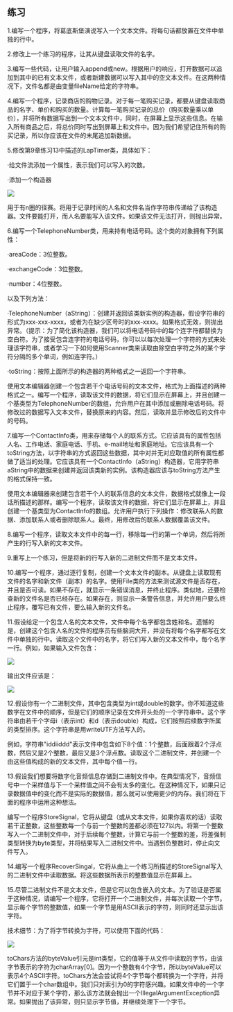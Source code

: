    

## 练习

1.编写一个程序，将葛底斯堡演说写入一个文本文件。将每句话都放置在文件中单独的行中。

2.修改上一个练习的程序，让其从键盘读取文件的名字。

3.编写一些代码，让用户输入append或new。根据用户的响应，打开数据可以追加到其中的已有文本文件，或者新建数据可以写入其中的空文本文件。在这两种情况下，文件名都是由变量fileName给定的字符串。

4.编写一个程序，记录商店的购物记录。对于每一笔购买记录，都要从键盘读取商品的名字、单价和购买的数量。计算每一笔购买记录的总价（购买数量乘以单价），并将所有数据写出到一个文本文件中，同时，在屏幕上显示这些信息。在输入所有商品之后，将总价同时写出到屏幕上和文件中。因为我们希望记住所有的购买记录，所以你应该在文件的末尾追加新数据。

5.修改第9章练习13中描述的LapTimer类，具体如下：

·给文件流添加一个属性，表示我们可以写入的次数。

·添加一个构造器

![](../Images/image11188.gif)

用于有n圈的径赛。将用于记录时间的人名和文件名当作字符串传递给了该构造器。文件要能打开，而人名要能写入该文件。如果该文件无法打开，则抛出异常。

6.编写一个TelephoneNumber类，用来持有电话号码。这个类的对象拥有下列属性：

·areaCode：3位整数。

·exchangeCode：3位整数。

·number：4位整数。

以及下列方法：

·TelephoneNumber（aString）：创建并返回该类新实例的构造器，假设字符串的形式为xxx-xxx-xxxx，或者为在缺少区号时的xxx-xxxx。如果格式无效，则抛出异常。（提示：为了简化该构造器，我们可以将电话号码中的每个连字符都替换为空白符。为了接受包含连字符的电话号码，你可以以每次处理一个字符的方式来处理该字符串，或者学习一下如何使用Scanner类来读取由除空白字符之外的某个字符分隔的多个单词，例如连字符。）

·toString：按照上面所示的构造器的两种格式之一返回一个字符串。

使用文本编辑器创建一个包含若干个电话号码的文本文件，格式为上面描述的两种格式之一。编写一个程序，读取该文件的数据，将它们显示在屏幕上，并且创建一个基类型为TelephoneNumber的数组，允许用户在其中添加或删除电话号码。将修改过的数据写入文本文件，替换原来的内容。然后，读取并显示修改后的文件中的号码。

7.编写一个ContactInfo类，用来存储每个人的联系方式。它应该具有的属性包括人名、工作电话、家庭电话、手机、e-mail地址和家庭地址。它应该具有一个toString方法，以字符串的方式返回这些数据，其中对并无对应取值的所有属性都做了适当的处理。它应该具有一个ContactInfo（aString）构造器，它用字符串aString中的数据来创建并返回该类新的实例。该构造器应该与toString方法产生的格式保持一致。

使用文本编辑器来创建包含若干个人的联系信息的文本文件，数据格式就像上一段话所描述的那样。编写一个程序，读取该文件的数据，将它们显示在屏幕上，并且创建一个基类型为ContactInfo的数组。允许用户执行下列操作：修改联系人的数据、添加联系人或者删除联系人。最终，用修改后的联系人数据覆盖该文件。

8.编写一个程序，读取文本文件中的每一行，移除每一行的第一个单词，然后将所产生的行写入新的文本文件。

9.重写上一个练习，但是将新的行写入新的二进制文件而不是文本文件。

10.编写一个程序，通过逐行复制，创建一个文本文件的副本。从键盘上读取现有文件的名字和新文件（副本）的名字。使用File类的方法来测试源文件是否存在，并且是否可读。如果不存在，就显示一条错误消息，并终止程序。类似地，还要检查新的文件名是否已经存在。如果存在，则显示一条警告信息，并允许用户要么终止程序，覆写已有文件，要么输入新的文件名。

11.假设给定一个包含人名的文本文件，文件中每个名字都包含姓和名。遗憾的是，创建这个包含人名的文件的程序员有些脑洞大开，并没有将每个名字都写在文件中单独的行中。读取这个文件中的名字，将它们写入新的文本文件中，每个名字一行。例如，如果输入文件包含：

![](../Images/image11189.gif)

输出文件应该是：

![](../Images/image11190.gif)

12.假设你有一个二进制文件，其中包含类型为int或double的数字。你不知道这些数字在文件中的顺序，但是它们的顺序记录在文件开头处的一个字符串中。这个字符串由若干个字母i（表示int）和d（表示double）构成，它们按照后续数字所属的类型排序。这个字符串是用writeUTF方法写入的。

例如，字符串"iddiiddd"表示文件中包含如下8个值：1个整数，后面跟着2个浮点数，然后又是2个整数，最后又是3个浮点数。读取这个二进制文件，并创建一个由这些值构成的新的文本文件，其中每个值一行。

13.假设我们想要将数字化音频信息存储到二进制文件中。在典型情况下，音频信号中一个采样值与下一个采样值之间不会有太多的变化。在这种情况下，如果只记录数据值中的变化而不是实际的数据值，那么就可以使用更少的内存。我们将在下面的程序中运用这种想法。

编写一个程序StoreSignal，它将从键盘（或从文本文件，如果你喜欢的话）读取若干正整数，这些整数每一个与前一个整数的差都必须在127以内。将第一个整数写入一个二进制文件中，对于后续每个整数，计算它与前一个整数的差，将差强制类型转换为byte类型，并将结果写入二进制文件中。当遇到负整数时，停止向文件写入。

14.编写一个程序RecoverSingal，它将从由上一个练习所描述的StoreSignal写入的二进制文件中读取数据。将这些数据所表示的整数值显示在屏幕上。

15.尽管二进制文件不是文本文件，但是它可以包含嵌入的文本。为了验证是否属于这种情况，请编写一个程序，它将打开一个二进制文件，并每次读取一个字节。显示每个字节的整数值，如果一个字节是用ASCII表示的字符，则同时还显示出该字符。

技术细节：为了将字节转换为字符，可以使用下面的代码：

![](0-Assets/Epubook/程序员编程语言经典合集（计算机科学丛书5册套装），javapython编程语言含经典教材龙书《编译原理》%20(Bruce%20Eckel%20%20Alfred%20V.%20Aho%20%20Monica%20S.%20Lam%20etc.)%20(Z-Library)/images/image11191.jpeg)

toChars方法的byteValue引元是int类型，它的值等于从文件中读取的字节，由该字节表示的字符为charArray[0]。因为一个整数有4个字节，所以byteValue可以表示4个ASCII字符。toChars方法会尝试将4个字节每个都转换为一个字符，并将它们置于一个char数组中。我们只对索引为0的字符感兴趣。如果文件中的一个字节并不对应于某个字符，那么该方法就会抛出一个IllegalArgumentException异常。如果抛出了该异常，则只显示字节值，并继续处理下一个字节。